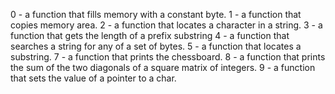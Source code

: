 0 - a function that fills memory with a constant byte.
1 - a function that copies memory area.
2 -  a function that locates a character in a string.
3 - a function that gets the length of a prefix substring
4 -  a function that searches a string for any of a set of bytes.
5 -  a function that locates a substring.
7 - a function that prints the chessboard.
8 -  a function that prints the sum of the two diagonals of a square matrix of integers.
9 -  a function that sets the value of a pointer to a char.
